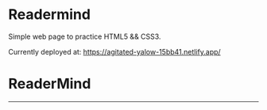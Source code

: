 
# Readermind

Simple web page to practice HTML5 &amp;&amp; CSS3.

Currently deployed at: https://agitated-yalow-15bb41.netlify.app/


# ReaderMind
-----------------------------------------------------------------------

